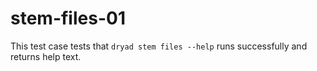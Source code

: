 
# stem-files-01

This test case tests that `dryad stem files --help` runs successfully and returns help text.